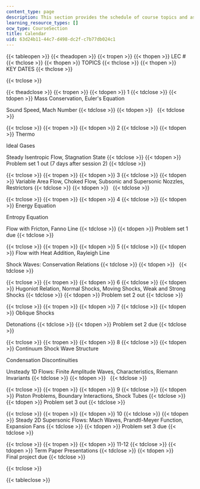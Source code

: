 ```yaml
---
content_type: page
description: This section provides the schedule of course topics and assignments.
learning_resource_types: []
ocw_type: CourseSection
title: Calendar
uid: 63d24b11-44c7-d498-dc2f-c7b77db024c1
---
```


{{< tableopen >}}
{{< theadopen >}}
{{< tropen >}}
{{< thopen >}}
LEC #
{{< thclose >}}
{{< thopen >}}
TOPICS
{{< thclose >}}
{{< thopen >}}
KEY DATES
{{< thclose >}}

{{< trclose >}}

{{< theadclose >}}
{{< tropen >}}
{{< tdopen >}}
1
{{< tdclose >}}
{{< tdopen >}}
Mass Conservation, Euler's Equation  
  
Sound Speed, Mach Number
{{< tdclose >}}
{{< tdopen >}}
 
{{< tdclose >}}

{{< trclose >}}
{{< tropen >}}
{{< tdopen >}}
2
{{< tdclose >}}
{{< tdopen >}}
Thermo  
  
Ideal Gases  
  
Steady Isentropic Flow, Stagnation State
{{< tdclose >}}
{{< tdopen >}}
Problem set 1 out (7 days after session 2)
{{< tdclose >}}

{{< trclose >}}
{{< tropen >}}
{{< tdopen >}}
3
{{< tdclose >}}
{{< tdopen >}}
Variable Area Flow, Choked Flow, Subsonic and Supersonic Nozzles, Restrictors
{{< tdclose >}}
{{< tdopen >}}
 
{{< tdclose >}}

{{< trclose >}}
{{< tropen >}}
{{< tdopen >}}
4
{{< tdclose >}}
{{< tdopen >}}
Energy Equation  
  
Entropy Equation  
  
Flow with Fricton, Fanno Line
{{< tdclose >}}
{{< tdopen >}}
Problem set 1 due
{{< tdclose >}}

{{< trclose >}}
{{< tropen >}}
{{< tdopen >}}
5
{{< tdclose >}}
{{< tdopen >}}
Flow with Heat Addition, Rayleigh Line  
  
Shock Waves: Conservation Relations
{{< tdclose >}}
{{< tdopen >}}
 
{{< tdclose >}}

{{< trclose >}}
{{< tropen >}}
{{< tdopen >}}
6
{{< tdclose >}}
{{< tdopen >}}
Hugoniot Relation, Normal Shocks, Moving Shocks, Weak and Strong Shocks
{{< tdclose >}}
{{< tdopen >}}
Problem set 2 out
{{< tdclose >}}

{{< trclose >}}
{{< tropen >}}
{{< tdopen >}}
7
{{< tdclose >}}
{{< tdopen >}}
Oblique Shocks  
  
Detonations
{{< tdclose >}}
{{< tdopen >}}
Problem set 2 due
{{< tdclose >}}

{{< trclose >}}
{{< tropen >}}
{{< tdopen >}}
8
{{< tdclose >}}
{{< tdopen >}}
Continuum Shock Wave Structure  
  
Condensation Discontinuities  
  
Unsteady 1D Flows: Finite Amplitude Waves, Characteristics, Riemann Invariants
{{< tdclose >}}
{{< tdopen >}}
 
{{< tdclose >}}

{{< trclose >}}
{{< tropen >}}
{{< tdopen >}}
9
{{< tdclose >}}
{{< tdopen >}}
Piston Problems, Boundary Interactions, Shock Tubes
{{< tdclose >}}
{{< tdopen >}}
Problem set 3 out
{{< tdclose >}}

{{< trclose >}}
{{< tropen >}}
{{< tdopen >}}
10
{{< tdclose >}}
{{< tdopen >}}
Steady 2D Supersonic Flows: Mach Waves, Prandtl-Meyer Function, Expansion Fans
{{< tdclose >}}
{{< tdopen >}}
Problem set 3 due
{{< tdclose >}}

{{< trclose >}}
{{< tropen >}}
{{< tdopen >}}
11-12
{{< tdclose >}}
{{< tdopen >}}
Term Paper Presentations
{{< tdclose >}}
{{< tdopen >}}
Final project due
{{< tdclose >}}

{{< trclose >}}

{{< tableclose >}}